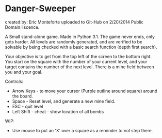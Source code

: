 Danger-Sweeper
==============

created by: Eric Monteforte
uploaded to Git-Hub on 2/20/2014
Public Domain liscence.

A Small stand-alone game. Made in Python 3.1. The game never ends, only gets harder. All levels are randomly generated, and are verified to be solvable by being checked with a basic search function (depth first search).

Your objective is to get from the top left of the screen to the bottom right. You start on the square with the number of your current level, and your target contains the number of the next level. There is a mine field between you and your goal. 

Controls:
- Arrow Keys - to move your cursor (Purple outline around square) around the board.
- Space - Reset level, and generate a new mine field.
- ESC - quit level
- Left Shift - cheat - show location of all bombs

WIP:
- Use mouse to put an 'X' over a square as a reminder to not step there.
